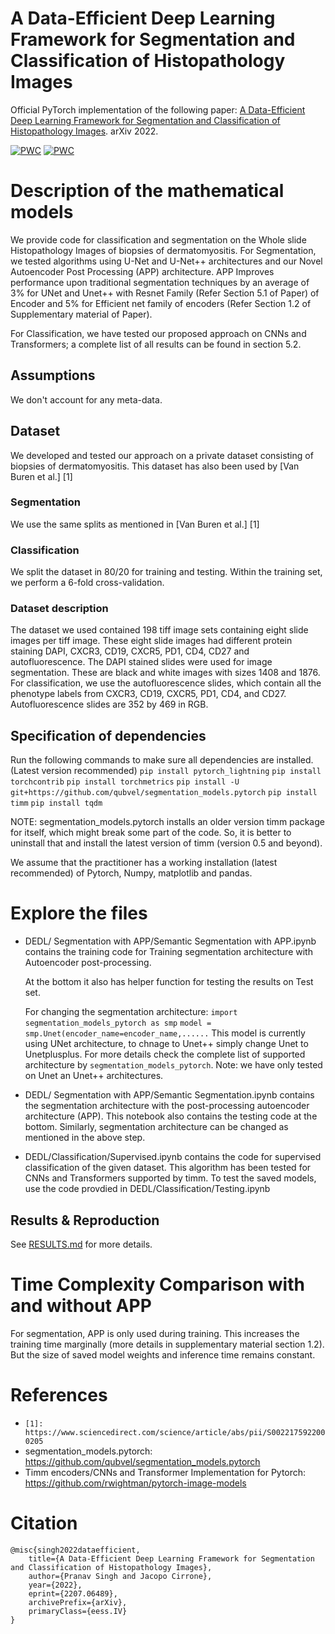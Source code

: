 # A Data-Efficient Deep Learning Framework for  Segmentation and Classification of  Histopathology Images

Official PyTorch implementation of the following paper: [ A Data-Efficient Deep Learning Framework for Segmentation and Classification of Histopathology Images](https://arxiv.org/abs/2207.06489). arXiv 2022.

[![PWC](https://img.shields.io/endpoint.svg?url=https://paperswithcode.com/badge/a-data-efficient-deep-learning-framework-for/medical-image-segmentation-on-autoimmune)](https://paperswithcode.com/sota/medical-image-segmentation-on-autoimmune?p=a-data-efficient-deep-learning-framework-for)
[![PWC](https://img.shields.io/endpoint.svg?url=https://paperswithcode.com/badge/a-data-efficient-deep-learning-framework-for/classification-on-autoimmune-dataset)](https://paperswithcode.com/sota/classification-on-autoimmune-dataset?p=a-data-efficient-deep-learning-framework-for)

# Description of the mathematical models

We provide code for classification and segmentation on the Whole slide Histopathology Images of biopsies of dermatomyositis. For Segmentation, we tested algorithms using U-Net and U-Net++ architectures and our Novel Autoencoder Post Processing (APP) architecture. APP Improves performance upon traditional segmentation techniques by an average of 3% for UNet and Unet++ with Resnet Family (Refer Section 5.1 of Paper) of Encoder and 5% for Efficient net family of encoders (Refer Section 1.2 of Supplementary material of Paper).

For Classification, we have tested our proposed approach on CNNs and Transformers; a complete list of all results can be found in section 5.2.

## Assumptions

We don't account for any meta-data. 
 

## Dataset

We developed and tested our approach on a private dataset consisting of biopsies of dermatomyositis. This dataset has also been used by [Van Buren et al.] [1]

### Segmentation

We use the same splits as mentioned in [Van Buren et al.] [1]

### Classification 

We split the dataset in 80/20 for training and testing. Within the training set, we perform a 6-fold cross-validation.

### Dataset description

The dataset we used contained 198 tiff image sets containing eight slide images per tiff image. These eight slide images had different protein staining DAPI, CXCR3, CD19, CXCR5, PD1, CD4, CD27 and autofluorescence. The DAPI stained slides were used for image segmentation. These are black and white images with sizes 1408 and 1876. For classification, we use the autofluorescence slides, which contain all the phenotype labels from CXCR3, CD19, CXCR5, PD1, CD4, and CD27. Autofluorescence slides are 352 by 469 in RGB.

## Specification of dependencies

Run the following commands to make sure all dependencies are installed. (Latest version recommended)
`pip install pytorch_lightning`
`pip install torchcontrib`
`pip install torchmetrics`
`pip install -U git+https://github.com/qubvel/segmentation_models.pytorch`
`pip install timm`
`pip install tqdm`

NOTE: segmentation_models.pytorch installs an older version timm package for itself, which might break some part of the code. So, it is better to uninstall that and install the latest version of timm (version 0.5 and beyond).

We assume that the practitioner has a working installation (latest recommended) of Pytorch, Numpy, matplotlib and pandas.

# Explore the files


- DEDL/ Segmentation with APP/Semantic Segmentation with APP.ipynb contains the training code for Training segmentation architecture with Autoencoder post-processing.

	At the bottom it also has helper function for testing the results on Test set.

	For changing the segmentation architecture:
	`import segmentation_models_pytorch as smp`
	`model = smp.Unet(encoder_name=encoder_name,......`
 This model is currently using UNet architecture, to chnage to Unet++ simply change Unet to Unetplusplus. For more details check the complete list of supported architecture by `segmentation_models_pytorch`.
 Note: we have only tested on Unet an Unet++ architectures.

- DEDL/ Segmentation with APP/Semantic Segmentation.ipynb contains the segmentation architecture with the post-processing autoencoder architecture (APP). This notebook also contains the testing code at the bottom. Similarly, segmentation architecture can be changed as mentioned in the above step.

- DEDL/Classification/Supervised.ipynb contains the code for supervised classification of the given dataset. This algorithm has been tested for CNNs and Transformers supported by timm. To test the saved models, use the code provdied in DEDL/Classification/Testing.ipynb 

## Results & Reproduction

See [RESULTS.md](RESULTS.md) for more details.

# Time Complexity Comparison with and without APP

For segmentation, APP is only used during training. This increases the training time marginally  (more details in supplementary material section 1.2). But the size of saved model weights and inference time remains constant.



# References

-   `[1]: https://www.sciencedirect.com/science/article/abs/pii/S0022175922000205`
- segmentation_models.pytorch: https://github.com/qubvel/segmentation_models.pytorch
- Timm encoders/CNNs and Transformer Implementation for Pytorch: https://github.com/rwightman/pytorch-image-models

# Citation

```
@misc{singh2022dataefficient,
    title={A Data-Efficient Deep Learning Framework for Segmentation and Classification of Histopathology Images},
    author={Pranav Singh and Jacopo Cirrone},
    year={2022},
    eprint={2207.06489},
    archivePrefix={arXiv},
    primaryClass={eess.IV}
}
```

